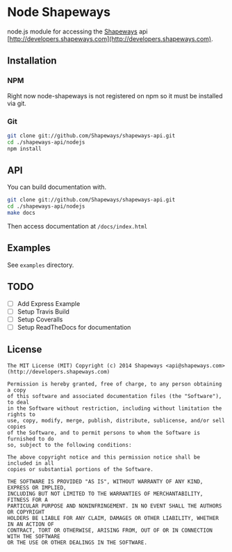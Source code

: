 Node Shapeways
==============

node.js module for accessing the [Shapeways](http://www.shapeways.com) api [http://developers.shapeways.com](http://developers.shapeways.com).

## Installation
### NPM
Right now node-shapeways is not registered on npm so it must be installed via git.

### Git
```bash
git clone git://github.com/Shapeways/shapeways-api.git
cd ./shapeways-api/nodejs
npm install
```

## API

You can build documentation with.

```bash
git clone git://github.com/Shapeways/shapeways-api.git
cd ./shapeways-api/nodejs
make docs
```
Then access documentation at `/docs/index.html`

## Examples
See `examples` directory.

## TODO
- [ ] Add Express Example
- [ ] Setup Travis Build
- [ ] Setup Coveralls
- [ ] Setup ReadTheDocs for documentation

## License
```
The MIT License (MIT) Copyright (c) 2014 Shapeways <api@shapeways.com> (http://developers.shapeways.com)

Permission is hereby granted, free of charge, to any person obtaining a copy
of this software and associated documentation files (the "Software"), to deal
in the Software without restriction, including without limitation the rights to
use, copy, modify, merge, publish, distribute, sublicense, and/or sell copies
of the Software, and to permit persons to whom the Software is furnished to do
so, subject to the following conditions:

The above copyright notice and this permission notice shall be included in all
copies or substantial portions of the Software.

THE SOFTWARE IS PROVIDED "AS IS", WITHOUT WARRANTY OF ANY KIND, EXPRESS OR IMPLIED,
INCLUDING BUT NOT LIMITED TO THE WARRANTIES OF MERCHANTABILITY, FITNESS FOR A
PARTICULAR PURPOSE AND NONINFRINGEMENT. IN NO EVENT SHALL THE AUTHORS OR COPYRIGHT
HOLDERS BE LIABLE FOR ANY CLAIM, DAMAGES OR OTHER LIABILITY, WHETHER IN AN ACTION OF
CONTRACT, TORT OR OTHERWISE, ARISING FROM, OUT OF OR IN CONNECTION WITH THE SOFTWARE
OR THE USE OR OTHER DEALINGS IN THE SOFTWARE.
```
